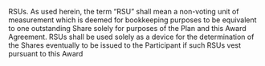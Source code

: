 RSUs.    As  used  herein,  the  term  “RSU”  shall  mean  a  non-voting  unit  of  measurement
which is deemed for bookkeeping purposes to be equivalent to one outstanding Share solely for purposes
of the Plan and this Award Agreement.  RSUs shall be used solely as a device for the determination of
the  Shares  eventually  to  be  issued  to  the  Participant  if  such  RSUs  vest  pursuant  to  this  Award